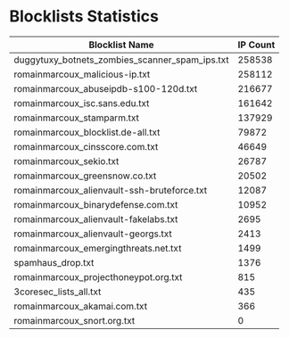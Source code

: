 # Blocklists Statistics
| Blocklist Name | IP Count |
|----|----|
| duggytuxy_botnets_zombies_scanner_spam_ips.txt | 258538 |
| romainmarcoux_malicious-ip.txt | 258112 |
| romainmarcoux_abuseipdb-s100-120d.txt | 216677 |
| romainmarcoux_isc.sans.edu.txt | 161642 |
| romainmarcoux_stamparm.txt | 137929 |
| romainmarcoux_blocklist.de-all.txt | 79872 |
| romainmarcoux_cinsscore.com.txt | 46649 |
| romainmarcoux_sekio.txt | 26787 |
| romainmarcoux_greensnow.co.txt | 20502 |
| romainmarcoux_alienvault-ssh-bruteforce.txt | 12087 |
| romainmarcoux_binarydefense.com.txt | 10952 |
| romainmarcoux_alienvault-fakelabs.txt | 2695 |
| romainmarcoux_alienvault-georgs.txt | 2413 |
| romainmarcoux_emergingthreats.net.txt | 1499 |
| spamhaus_drop.txt | 1376 |
| romainmarcoux_projecthoneypot.org.txt | 815 |
| 3coresec_lists_all.txt | 435 |
| romainmarcoux_akamai.com.txt | 366 |
| romainmarcoux_snort.org.txt | 0 |
